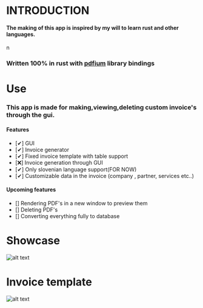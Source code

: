 # INTRODUCTION

#### The making of this app is inspired by my will to learn rust and other languages.

n

### Written 100% in rust with [pdfium](https://github.com/bblanchon/pdfium-binaries/releases) library bindings

# Use

### This app is made for making,viewing,deleting custom invoice's through the gui.

#### Features

- [✔] GUI
- [✔] Invoice generator
- [✔] Fixed invoice template with table support
- [❌] Invoice generation through GUI
- [✔] Only slovenian language support(FOR NOW)
- [✔] Customizable data in the invoice (company , partner, services etc..)

#### Upcoming features

- [] Rendering PDF's in a new window to preview them
- [] Deleting PDF's
- [] Converting everything fully to database

# Showcase

![alt text](https://i.imgur.com/zxizbv3.png "Logo Title Text 1")

# Invoice template

![alt text](https://i.imgur.com/oSGMmMe.png "Logo Title Text 1")
